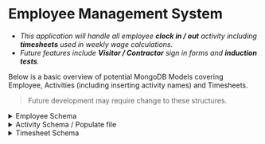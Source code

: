 # Employee Management System
 - *This application will handle all employee **clock in / out** activity including **timesheets** used in weekly wage calculations.* <br>
 - *Future features include **Visitor / Contractor** sign in forms and **induction tests**.*

 Below is a basic overview of potential MongoDB Models covering Employee, Activities (including inserting activity names) and Timesheets.
>Future development may require change to these structures.
<details>
<summary>Employee Schema</summary>

 ```js
//  <!-- Employee Schema -->
 const mongoose = require('mongoose');

const employeeSchema = new mongoose.Schema({
  name: {
    type: String,
    required: true,
  },
  email: {
    type: String,
    required: true,
    unique: true,
  },
  password: {
    type: String,
    required: true,
  },
});
const Employee = mongoose.model('Employee', employeeSchema);
module.exports = Employee;
```
</details>
<details>
<summary>Activity Schema / Populate file</summary>

```js
// <!-- Activity Schema -->
const mongoose = require('mongoose');

const activitySchema = new mongoose.Schema({
  name: {
    type: String,
    required: true,
  },
  description: {
    type: String,
  },
});
const Activity = mongoose.model('Activity', activitySchema);
module.exports = Activity;
```
```js
// insertMany to populate activity schema
const Activity = require('./activityModel');

const predefinedActivities = [
  {
    name: 'Head Machining',
  },
  {
    name: 'Stave Machining',
  },
  {
    name: 'Assembly',
  },
  {
    name: 'Heading',
  },
  {
    name: 'Finishing',
  },
  {
    name: 'Branding/Wrapping',
  },
  {
    name: 'Heinrich Rework',
  },
  {
    name: 'Imported Barrels Reworks',
  },
  {
    name: 'Contract Barrel Reworks',
  },
  {
    name: 'Warehouse General',
  },
  {
    name: 'Oak Solutions',
  },
  {
    name: 'Training',
  },
  {
    name: 'Miscellaneous',
  },
];

// Add predefined activities to the database
Activity.insertMany(predefinedActivities)
  .then((activities) => {
    // Predefined activities added successfully
  })
  .catch((error) => {
    // Handle any errors
  });

```
</details>
<details>
<summary>Timesheet Schema</summary>

```js
// <!-- timeSheet Schema -->
const mongoose = require('mongoose');

const timesheetSchema = new mongoose.Schema({
  employee: {
    type: mongoose.Schema.Types.ObjectId,
    ref: 'Employee',
    required: true,
  },
  date: {
    type: Date,
    required: true,
  },
  activity: {
    type: mongoose.Schema.Types.ObjectId,
    ref: 'Activity',
    required: true,
  },
  hours: {
    type: Number,
    required: true,
  },
});
const Timesheet = mongoose.model('Timesheet', timesheetSchema);
module.exports = Timesheet;
```
</details>